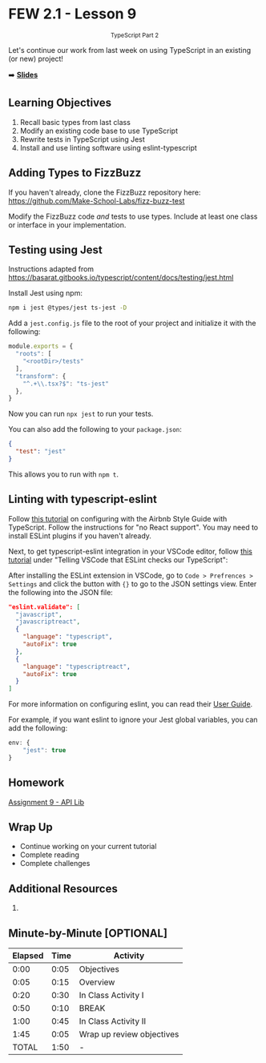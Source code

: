 <!-- .slide: data-background="./Images/header.svg" data-background-repeat="none" data-background-size="40% 40%" data-background-position="center 10%" class="header" -->
# FEW 2.1 - Lesson 9

<small style="display:block;text-align:center">TypeScript Part 2</small>

Let's continue our work from last week on using TypeScript in an existing (or new) project!

<!-- Put a link to the slides so that students can find them -->

➡️ [**Slides**](/Syllabus-Template/Slides/Lesson1.html ':ignore')

<!-- > -->

## Learning Objectives 

1. Recall basic types from last class
1. Modify an existing code base to use TypeScript
1. Rewrite tests in TypeScript using Jest
1. Install and use linting software using eslint-typescript

<!-- > -->

## Adding Types to FizzBuzz

If you haven't already, clone the FizzBuzz repository here: https://github.com/Make-School-Labs/fizz-buzz-test

Modify the FizzBuzz code _and_ tests to use types. Include at least one class or interface in your implementation.

<!-- > -->

## Testing using Jest

Instructions adapted from https://basarat.gitbooks.io/typescript/content/docs/testing/jest.html

Install Jest using npm:

```bash
npm i jest @types/jest ts-jest -D
```

<!-- > -->

Add a `jest.config.js` file to the root of your project and initialize it with the following:

```javascript
module.exports = {
  "roots": [
    "<rootDir>/tests"
  ],
  "transform": {
    "^.+\\.tsx?$": "ts-jest"
  },
}
```

<!-- > -->

Now you can run `npx jest` to run your tests.

You can also add the following to your `package.json`:

```json
{
  "test": "jest"
}
```

This allows you to run with `npm t`.

<!-- > -->

## Linting with typescript-eslint

Follow [this tutorial](https://www.npmjs.com/package/eslint-config-airbnb-typescript) on configuring with the Airbnb Style Guide with TypeScript. Follow the instructions for "no React support". You may need to install ESLint plugins if you haven't already.

<!-- > -->

Next, to get typescript-eslint integration in your VSCode editor, follow [this tutorial](https://medium.com/@oliver.grack/using-eslint-with-typescript-and-react-hooks-and-vscode-c583a18f0c75) under "Telling VSCode that ESLint checks our TypeScript":

After installing the ESLint extension in VSCode, go to `Code > Prefrences > Settings` and click the button with `{}` to go to the JSON settings view. Enter the following into the JSON file:

```json
"eslint.validate": [
  "javascript",
  "javascriptreact",
  {
    "language": "typescript",
    "autoFix": true
  },
  {
    "language": "typescriptreact",
    "autoFix": true
  }
]
```

<!-- > -->

For more information on configuring eslint, you can read their [User Guide](https://eslint.org/docs/user-guide/configuring). 

For example, if you want eslint to ignore your Jest global variables, you can add the following:

```js
env: {
    "jest": true
}
```

<!-- > -->

## Homework

[Assignment 9 - API Lib](../assignments/assignment-09.md)

<!-- > -->

## Wrap Up

- Continue working on your current tutorial
- Complete reading
- Complete challenges

<!-- > -->

## Additional Resources

1. 

<!-- > -->

## Minute-by-Minute [OPTIONAL]

| **Elapsed** | **Time**  | **Activity**              |
| ----------- | --------- | ------------------------- |
| 0:00        | 0:05      | Objectives                |
| 0:05        | 0:15      | Overview                  |
| 0:20        | 0:30      | In Class Activity I       |
| 0:50        | 0:10      | BREAK                     |
| 1:00        | 0:45      | In Class Activity II      |
| 1:45        | 0:05      | Wrap up review objectives |
| TOTAL       | 1:50      | -                         |

